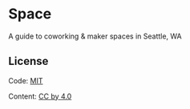 # Space
A guide to coworking & maker spaces in Seattle, WA



## License

Code: [MIT](http://choosealicense.com/licenses/mit/)

Content: [CC by 4.0](http://creativecommons.org/licenses/by/4.0/)